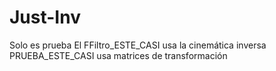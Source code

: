 # Just-Inv
Solo es prueba
El FFiltro_ESTE_CASI usa la cinemática inversa
PRUEBA_ESTE_CASI usa matrices de transformación
